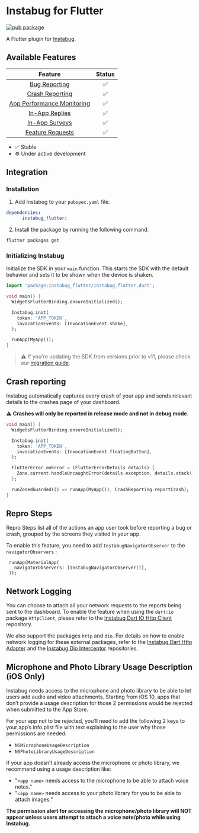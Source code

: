 # Instabug for Flutter

[![pub package](https://img.shields.io/pub/v/instabug_flutter.svg)](https://pub.dev/packages/instabug_flutter)

A Flutter plugin for [Instabug](https://instabug.com/).

## Available Features

|      Feature                                              | Status  |
|:---------------------------------------------------------:|:-------:|
| [Bug Reporting](https://docs.instabug.com/docs/flutter-bug-reporting)               |    ✅   |
| [Crash Reporting](https://docs.instabug.com/docs/flutter-crash-reporting)           |    ✅   |
| [App Performance Monitoring](https://docs.instabug.com/docs/flutter-apm)            |    ✅   |
| [In-App Replies](https://docs.instabug.com/docs/flutter-in-app-replies)             |    ✅   |
| [In-App Surveys](https://docs.instabug.com/docs/flutter-in-app-surveys)             |    ✅   |
| [Feature Requests](https://docs.instabug.com/docs/flutter-in-app-feature-requests)  |    ✅   |

* ✅ Stable
* ⚙️ Under active development

## Integration

### Installation


1. Add Instabug to your `pubspec.yaml` file.

```yaml
dependencies:
      instabug_flutter:
```

2. Install the package by running the following command.

```bash
flutter packages get
```

### Initializing Instabug

Initialize the SDK in your `main` function. This starts the SDK with the default behavior and sets it to be shown when the device is shaken.

```dart
import 'package:instabug_flutter/instabug_flutter.dart';

void main() {
  WidgetsFlutterBinding.ensureInitialized();

  Instabug.init(
    token: 'APP_TOKEN',
    invocationEvents: [InvocationEvent.shake],
  );

  runApp(MyApp());
}
```

> :warning:  If you're updating the SDK from versions prior to v11, please check our [migration guide](https://docs.instabug.com/docs/flutter-migration-guide).

## Crash reporting

Instabug automatically captures every crash of your app and sends relevant details to the crashes page of your dashboard. 

⚠️ **Crashes will only be reported in release mode and not in debug mode.**

```dart
void main() {
  WidgetsFlutterBinding.ensureInitialized();

  Instabug.init(
    token: 'APP_TOKEN',
    invocationEvents: [InvocationEvent.floatingButton],
  );

  FlutterError.onError = (FlutterErrorDetails details) {
    Zone.current.handleUncaughtError(details.exception, details.stack!);
  };

  runZonedGuarded(() => runApp(MyApp()), CrashReporting.reportCrash);
}
```

## Repro Steps
Repro Steps list all of the actions an app user took before reporting a bug or crash, grouped by the screens they visited in your app.
 
 To enable this feature, you need to add `InstabugNavigatorObserver` to the `navigatorObservers` :
 ```
  runApp(MaterialApp(
    navigatorObservers: [InstabugNavigatorObserver()],
  ));
  ```


## Network Logging
You can choose to attach all your network requests to the reports being sent to the dashboard. To enable the feature when using the `dart:io` package `HttpClient`, please refer to the [Instabug Dart IO Http Client](https://github.com/Instabug/instabug-dart-io-http-client) repository.

We also support the packages `http` and `dio`. For details on how to enable network logging for these external packages, refer to the [Instabug Dart Http Adapter](https://github.com/Instabug/Instabug-Dart-http-Adapter) and the [Instabug Dio Interceptor](https://github.com/Instabug/Instabug-Dio-Interceptor) repositories.

## Microphone and Photo Library Usage Description (iOS Only)

Instabug needs access to the microphone and photo library to be able to let users add audio and video attachments. Starting from iOS 10, apps that don’t provide a usage description for those 2 permissions would be rejected when submitted to the App Store.

For your app not to be rejected, you’ll need to add the following 2 keys to your app’s info.plist file with text explaining to the user why those permissions are needed:

* `NSMicrophoneUsageDescription`
* `NSPhotoLibraryUsageDescription`

If your app doesn’t already access the microphone or photo library, we recommend using a usage description like:

* "`<app name>` needs access to the microphone to be able to attach voice notes."
* "`<app name>` needs access to your photo library for you to be able to attach images."

**The permission alert for accessing the microphone/photo library will NOT appear unless users attempt to attach a voice note/photo while using Instabug.**
